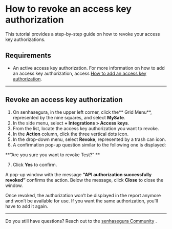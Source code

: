# How to revoke an access key authorization

This tutorial provides a step-by-step guide on how to revoke your access key authorizations.

## Requirements

* An active access key authorization. For more information on how to add an access key authorization, access [How to add an access key authorization](/v3-32/docs/mysafe-how-to-add-an-access-key-authorization).

***
## Revoke an access key authorization

1. On senhasegura, in the upper left corner, click the** Grid Menu**, represented by the nine squares, and select **MySafe**.
2. In the side menu, select **+ Integrations > Access keys**.
3. From the list, locate the access key authorization you want to revoke.
4. In the **Action** column, click the three vertical dots icon.
5. In the drop-down menu, select **Revoke**, represented by a trash can icon.
6. A confirmation pop-up question similar to the following one is displayed: 

**“Are you sure you want to revoke Test?” **

7. Click **Yes** to confirm.

A pop-up window with the message **“API authorization successfully revoked”** confirms the action. Below the message, click **Close** to close the window.

Once revoked, the authorization won’t be displayed in the report anymore and won’t be available for use. If you want the same authorization, you’ll have to add it again.

***

Do you still have questions? Reach out to the [senhasegura Community](https://community.senhasegura.io/) .